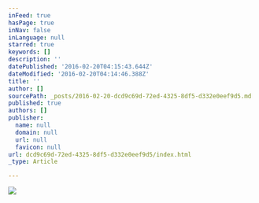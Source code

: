 ```yaml
---
inFeed: true
hasPage: true
inNav: false
inLanguage: null
starred: true
keywords: []
description: ''
datePublished: '2016-02-20T04:15:43.644Z'
dateModified: '2016-02-20T04:14:46.388Z'
title: ''
author: []
sourcePath: _posts/2016-02-20-dcd9c69d-72ed-4325-8df5-d332e0eef9d5.md
published: true
authors: []
publisher:
  name: null
  domain: null
  url: null
  favicon: null
url: dcd9c69d-72ed-4325-8df5-d332e0eef9d5/index.html
_type: Article

---
```

![](https://the-grid-user-content.s3-us-west-2.amazonaws.com/0e4a252d-85ba-441a-bd18-640a84ffea9b.jpg)